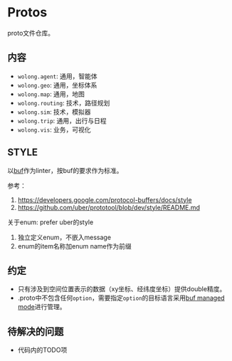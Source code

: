 # Protos

proto文件仓库。

## 内容

- `wolong.agent`: 通用，智能体
- `wolong.geo`: 通用，坐标体系
- `wolong.map`: 通用，地图
- `wolong.routing`: 技术，路径规划
- `wolong.sim`: 技术，模拟器
- `wolong.trip`: 通用，出行与日程
- `wolong.vis`: 业务，可视化

## STYLE

以[buf](https://github.com/bufbuild/buf)作为linter，按buf的要求作为标准。

参考：
1. https://developers.google.com/protocol-buffers/docs/style
2. https://github.com/uber/prototool/blob/dev/style/README.md

关于enum: prefer uber的style
1. 独立定义enum，不嵌入message
2. enum的item名称加enum name作为前缀

## 约定

- 只有涉及到空间位置表示的数据（xy坐标、经纬度坐标）提供double精度。
- .proto中不包含任何`option`，需要指定`option`的目标语言采用[buf managed mode](https://docs.buf.build/tour/use-managed-mode)进行管理。

## 待解决的问题

- 代码内的TODO项
